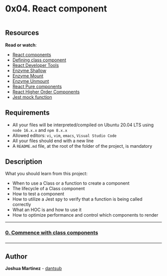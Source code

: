 # 0x04. React component

<div class="panel panel-default" id="project-description">
  <div class="panel-body">
    <p><img src="https://s3.eu-west-3.amazonaws.com/hbtn.intranet/uploads/medias/2019/12/7953d594b3ffc14201f5.jpeg?X-Amz-Algorithm=AWS4-HMAC-SHA256&amp;X-Amz-Credential=AKIA4MYA5JM5DUTZGMZG%2F20230525%2Feu-west-3%2Fs3%2Faws4_request&amp;X-Amz-Date=20230525T225006Z&amp;X-Amz-Expires=86400&amp;X-Amz-SignedHeaders=host&amp;X-Amz-Signature=c1f94cdbd66004adb559fd3fa87d4907461f76fbd00af3060c591bfba3f00c57" alt="" loading="lazy" style=""></p>

<h2>Resources</h2>

<p><strong>Read or watch</strong>:</p>

<ul>
<li><a href="https://react.dev/reference/react/components" title="React components" target="_blank">React components</a></li>
<li><a href="https://react.dev/reference/react/Component#defining-a-class-component" title="Defining class component" target="_blank">Defining class component</a></li>
<li><a href="https://chrome.google.com/webstore/detail/react-developer-tools/fmkadmapgofadopljbjfkapdkoienihi" title="React Developer Tools" target="_blank">React Developer Tools</a></li>
<li><a href="https://enzymejs.github.io/enzyme/docs/api/shallow.html" title="Enzyme Shallow" target="_blank">Enzyme Shallow</a></li>
<li><a href="https://enzymejs.github.io/enzyme/docs/api/ReactWrapper/mount.html" title="Enzyme Mount" target="_blank">Enzyme Mount</a></li>
<li><a href="https://enzymejs.github.io/enzyme/docs/api/ReactWrapper/unmount.html" title="Enzyme Unmount" target="_blank">Enzyme Unmount</a></li>
<li><a href="https://react.dev/reference/react/PureComponent" title="React Pure components" target="_blank">React Pure components</a></li>
<li><a href="https://www.robinwieruch.de/react-higher-order-components/" title="React Higher Order Components" target="_blank">React Higher Order Components</a></li>
<li><a href="https://jestjs.io/docs/jest-object" title="Jest mock function" target="_blank">Jest mock function</a></li>
</ul>

<h2>Requirements</h2>

<ul>
<li>All your files will be interpreted/compiled on Ubuntu 20.04 LTS using <code>node 16.x.x</code> and <code>npm 8.x.x</code></li>
<li>Allowed editors: <code>vi</code>, <code>vim</code>, <code>emacs</code>, <code>Visual Studio Code</code></li>
<li>All your files should end with a new line</li>
<li>A <code>README.md</code> file, at the root of the folder of the project, is mandatory</li>
</ul>

  </div>
</div>

## Description
What you should learn from this project:

* When to use a Class or a function to create a component
* The lifecycle of a Class component
* How to test a component
* How to utilize a Jest spy to verify that a function is being called correctly
* What an HOC is and how to use it
* How to optimize performance and control which components to render

---

### [0. Commence with class components](./task_0/dashboard)

### []()

### []()

### []()

### []()

### []()

### []()

### []()

### []()

### []()

### []()

---

## Author

**Joshua Martinez** - [dantsub](https://github.com/dantsub)
